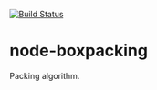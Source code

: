 [![Build Status](https://travis-ci.org/Poplava/node-boxpacking.png?branch=master)](https://travis-ci.org/Poplava/node-boxpacking)

node-boxpacking
================

Packing algorithm.
